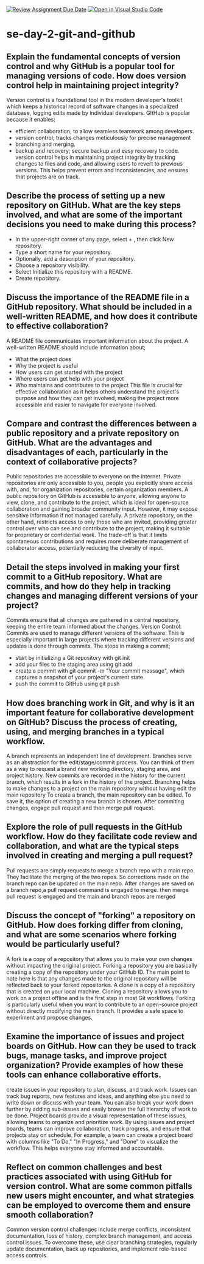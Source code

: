 [![Review Assignment Due Date](https://classroom.github.com/assets/deadline-readme-button-22041afd0340ce965d47ae6ef1cefeee28c7c493a6346c4f15d667ab976d596c.svg)](https://classroom.github.com/a/8wgCKhpZ)
[![Open in Visual Studio Code](https://classroom.github.com/assets/open-in-vscode-2e0aaae1b6195c2367325f4f02e2d04e9abb55f0b24a779b69b11b9e10269abc.svg)](https://classroom.github.com/online_ide?assignment_repo_id=18486931&assignment_repo_type=AssignmentRepo)
# se-day-2-git-and-github
## Explain the fundamental concepts of version control and why GitHub is a popular tool for managing versions of code. How does version control help in maintaining project integrity?
Version control is a foundational tool in the modern developer's toolkit which keeps a historical record of software changes in a specialized database, logging edits made by individual developers.
GItHub is popular because it enables;
 - efficient collaboration; to allow seamless teamwork among developers.
 - version control; tracks changes meticulously for precise management
 - branching and merging.
 - backup and recovery; secure backup and easy recovery to code.
version control helps in maintaining project integrity by tracking changes to files and code, and allowing users to revert to previous versions. This helps prevent errors and inconsistencies, and ensures that projects are on track. 

## Describe the process of setting up a new repository on GitHub. What are the key steps involved, and what are some of the important decisions you need to make during this process?
 - In the upper-right corner of any page, select + , then click New repository.
 - Type a short name for your repository.
 - Optionally, add a description of your repository.
 - Choose a repository visibility.
 - Select Initialize this repository with a README.
 - Create repository.


## Discuss the importance of the README file in a GitHub repository. What should be included in a well-written README, and how does it contribute to effective collaboration?
A README file communicates important information about the project.
A well-written README should include information about; 
 - What the project does
 - Why the project is useful
 - How users can get started with the project
 - Where users can get help with your project
 - Who maintains and contributes to the project
This file is crucial for effective collaboration as it helps others understand the project's purpose and how they can get involved, making the project more accessible and easier to navigate for everyone involved.

## Compare and contrast the differences between a public repository and a private repository on GitHub. What are the advantages and disadvantages of each, particularly in the context of collaborative projects?
Public repositories are accessible to everyone on the internet.
Private repositories are only accessible to you, people you explicitly share access with, and, for organization repositories, certain organization members.
A public repository on GitHub is accessible to anyone, allowing anyone to view, clone, and contribute to the project, which is ideal for open-source collaboration and gaining broader community input. However, it may expose sensitive information if not managed carefully. A private repository, on the other hand, restricts access to only those who are invited, providing greater control over who can see and contribute to the project, making it suitable for proprietary or confidential work. The trade-off is that it limits spontaneous contributions and requires more deliberate management of collaborator access, potentially reducing the diversity of input.

## Detail the steps involved in making your first commit to a GitHub repository. What are commits, and how do they help in tracking changes and managing different versions of your project?
Commits ensure that all changes are gathered in a central repository, keeping the entire team informed about the changes. Version Control: Commits are used to manage different versions of the software. This is especially important in large projects where tracking different versions and updates is done through commits.
The steps in making a commit;
 - start by initializing a Git repository with git init
 - add your files to the staging area using git add
 - create a commit with git commit -m "Your commit message", which captures a snapshot of your project's current state.
 - push the commit to GitHub using git push 

## How does branching work in Git, and why is it an important feature for collaborative development on GitHub? Discuss the process of creating, using, and merging branches in a typical workflow.
A branch represents an independent line of development. Branches serve as an abstraction for the edit/stage/commit process. You can think of them as a way to request a brand new working directory, staging area, and project history. New commits are recorded in the history for the current branch, which results in a fork in the history of the project.
Branching helps to make changes to a project on the main repository without having edit the main repository
To create a branch, the main repository can be edited. To save it, the option of creating a new branch is chosen. After commiting changes, engage pull request and then merge pull request.

## Explore the role of pull requests in the GitHub workflow. How do they facilitate code review and collaboration, and what are the typical steps involved in creating and merging a pull request?
Pull requests are simply requests to merge a branch repo with a main repo. They facilitate the merging of the two repos. So corrections made on the branch repo can be updated on the main repo. After changes are saved on a branch repo,a pull request command is engaged to merge. then merge pull request is engaged and the main and branch repos are merged

## Discuss the concept of "forking" a repository on GitHub. How does forking differ from cloning, and what are some scenarios where forking would be particularly useful?
A fork is a copy of a repository that allows you to make your own changes without impacting the original project. Forking a repository you are basically creating a copy of the repository under your GitHub ID. The main point to note here is that any changes made to the original repository will be reflected back to your forked repositories. 
A clone is a copy of a repository that is created on your local machine. Cloning a repository allows you to work on a project offline and is the first step in most Git workflows.
Forking is particularly useful when you want to contribute to an open-source project without directly modifying the main branch. It provides a safe space to experiment and propose changes.

## Examine the importance of issues and project boards on GitHub. How can they be used to track bugs, manage tasks, and improve project organization? Provide examples of how these tools can enhance collaborative efforts.
 create issues in your repository to plan, discuss, and track work. Issues can track bug reports, new features and ideas, and anything else you need to write down or discuss with your team. You can also break your work down further by adding sub-issues and easily browse the full hierarchy of work to be done.
 Project boards provide a visual representation of these issues, allowing teams to organize and prioritize work. By using issues and project boards, teams can improve collaboration, track progress, and ensure that projects stay on schedule. For example, a team can create a project board with columns like "To Do," "In Progress," and "Done" to visualize the workflow. This helps everyone stay informed and accountable.

## Reflect on common challenges and best practices associated with using GitHub for version control. What are some common pitfalls new users might encounter, and what strategies can be employed to overcome them and ensure smooth collaboration?
Common version control challenges include merge conflicts, inconsistent documentation, loss of history, complex branch management, and access control issues. To overcome these, use clear branching strategies, regularly update documentation, back up repositories, and implement role-based access controls.

